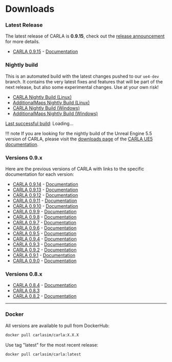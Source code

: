 # Downloads

### Latest Release

The latest release of CARLA is **0.9.15**, check out the [release announcement](https://carla.org/2023/11/10/release-0.9.15/) for more details.

- [CARLA 0.9.15](https://github.com/carla-simulator/carla/releases/tag/0.9.15/) - [Documentation](https://carla.readthedocs.io/en/0.9.15/)

### Nightly build

This is an automated build with the latest changes pushed to our `ue4-dev`
branch. It contains the very latest fixes and features that will be part of the
next release, but also some experimental changes. Use at your own risk!

- [CARLA Nightly Build (Linux)](https://carla-releases.s3.us-east-005.backblazeb2.com/Linux/Dev/CARLA_Latest.tar.gz)
- [AdditionalMaps Nightly Build (Linux)](https://carla-releases.s3.us-east-005.backblazeb2.com/Linux/Dev/AdditionalMaps_Latest.tar.gz)
- [CARLA Nightly Build (Windows)](https://carla-releases.s3.us-east-005.backblazeb2.com/Windows/Dev/CARLA_Latest.zip)
- [AdditionalMaps Nightly Build (Windows)](https://carla-releases.s3.us-east-005.backblazeb2.com/Windows/Dev/AdditionalMaps_Latest.zip)

<p><a id="last-run-link" href='https://github.com/carla-simulator/carla/actions'>Last successful build</a>: <span id="last-run-time" class="loading">Loading...</span></p>

!!! note
    If you are looking for the nightly build of the Unreal Engine 5.5 version of CARLA, please visit the [downloads page](https://carla-ue5.readthedocs.io/en/latest/download/) of the [CARLA UE5 documentation](https://carla-ue5.readthedocs.io/en/latest/).

### Versions 0.9.x

Here are the previous versions of CARLA with links to the specific documentation for each version:

- [CARLA 0.9.14](https://github.com/carla-simulator/carla/releases/tag/0.9.14/) - [Documentation](https://carla.readthedocs.io/en/0.9.14/)
- [CARLA 0.9.13](https://github.com/carla-simulator/carla/releases/tag/0.9.13/) - [Documentation](https://carla.readthedocs.io/en/0.9.13/)
- [CARLA 0.9.12](https://github.com/carla-simulator/carla/releases/tag/0.9.12/) - [Documentation](https://carla.readthedocs.io/en/0.9.12/)
- [CARLA 0.9.11](https://github.com/carla-simulator/carla/releases/tag/0.9.11/) - [Documentation](https://carla.readthedocs.io/en/0.9.11/)
- [CARLA 0.9.10](https://github.com/carla-simulator/carla/releases/tag/0.9.10/) - [Documentation](https://carla.readthedocs.io/en/0.9.10/)
- [CARLA 0.9.9](https://github.com/carla-simulator/carla/releases/tag/0.9.9/) - [Documentation](https://carla.readthedocs.io/en/0.9.9/)
- [CARLA 0.9.8](https://github.com/carla-simulator/carla/releases/tag/0.9.8/) - [Documentation](https://carla.readthedocs.io/en/0.9.8/)
- [CARLA 0.9.7](https://github.com/carla-simulator/carla/releases/tag/0.9.7/) - [Documentation](https://carla.readthedocs.io/en/0.9.7/)
- [CARLA 0.9.6](https://github.com/carla-simulator/carla/releases/tag/0.9.6/) - [Documentation](https://carla.readthedocs.io/en/0.9.6/)
- [CARLA 0.9.5](https://github.com/carla-simulator/carla/releases/tag/0.9.5/) - [Documentation](https://carla.readthedocs.io/en/0.9.5/)
- [CARLA 0.9.4](https://github.com/carla-simulator/carla/releases/tag/0.9.4/) - [Documentation](https://carla.readthedocs.io/en/0.9.4/)
- [CARLA 0.9.3](https://github.com/carla-simulator/carla/releases/tag/0.9.3/) - [Documentation](https://carla.readthedocs.io/en/0.9.3/)
- [CARLA 0.9.2](https://github.com/carla-simulator/carla/releases/tag/0.9.2/) - [Documentation](https://carla.readthedocs.io/en/0.9.2/)
- [CARLA 0.9.1](https://github.com/carla-simulator/carla/releases/tag/0.9.1/) - [Documentation](https://carla.readthedocs.io/en/0.9.1/)
- [CARLA 0.9.0](https://github.com/carla-simulator/carla/releases/tag/0.9.0/) - [Documentation](https://carla.readthedocs.io/en/0.9.0/)

### Versions 0.8.x

- [CARLA 0.8.4](https://github.com/carla-simulator/carla/releases/tag/0.8.4/) - [Documentation](https://carla.readthedocs.io/en/0.8.4/)
- [CARLA 0.8.3](https://github.com/carla-simulator/carla/releases/tag/0.8.3/)
- [CARLA 0.8.2](https://github.com/carla-simulator/carla/releases/tag/0.8.2/) - [Documentation](https://carla.readthedocs.io/en/stable/)

- - -

### Docker

All versions are available to pull from DockerHub:

```sh
docker pull carlasim/carla:X.X.X
```

Use tag "latest" for the most recent release:

```sh
docker pull carlasim/carla:latest
```

<script>
async function getLastWorkflowRun(owner, repo, workflowFileName) {
  const url = `https://api.github.com/repos/${owner}/${repo}/actions/workflows/${workflowFileName}/runs?status=completed&per_page=1`;
  
  try {
    const response = await fetch(url, {
      headers: {
        'Accept': 'application/vnd.github.v3+json'
      }
    });
    
    if (!response.ok) {
      throw new Error(`HTTP error! status: ${response.status}`);
    }
    
    const data = await response.json();
    if (data.workflow_runs && data.workflow_runs.length > 0) {
      const lastRun = data.workflow_runs[0];
      return {
        timestamp: lastRun.updated_at,
        url: lastRun.html_url,
        status: lastRun.conclusion
      };
    }
    return null;
  } catch (error) {
    console.error('Error fetching workflow runs:', error);
    return null;
  }
}

// Format timestamp to be more readable
function formatTimestamp(isoString) {
    const date = new Date(isoString);
    return date.toLocaleString('en-US', {
        weekday: 'long',
        year: 'numeric',
        month: 'long',
        day: 'numeric',
        hour: '2-digit',
        minute: '2-digit',
        timeZoneName: 'short'
    });
}

// Example usage
getLastWorkflowRun('carla-simulator', 'carla', 'ue4_dev.yml')
  .then(result => {
    if (result) {
      console.log('Last successful run:', result.timestamp);
      console.log('View run:', result.url);
      const lastRunTimeElement = document.getElementById('last-run-time');
      const lastRunLink = document.getElementById('last-run-link')
      //const lastRun = result.workflow_runs[0];
      const formattedTime = formatTimestamp(result.timestamp);
      lastRunTimeElement.textContent = formattedTime;
      lastRunLink.setAttribute("href", result.url)

    } else {
      console.log('No completed runs found');
    }
  });
</script>